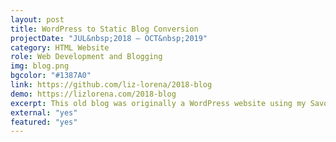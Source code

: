 ```yaml
---
layout: post
title: WordPress to Static Blog Conversion
projectDate: "JUL&nbsp;2018 – OCT&nbsp;2019"
category: HTML Website
role: Web Development and Blogging
img: blog.png 
bgcolor: "#1387A0"
link: https://github.com/liz-lorena/2018-blog
demo: https://lizlorena.com/2018-blog
excerpt: This old blog was originally a WordPress website using my Savona child theme, but I recreated it as a static Jekyll blog with a few modifications. I am planning on remaking this blog in 2022.
external: "yes"
featured: "yes"
---
```

